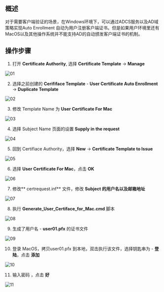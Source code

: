 ## 概述

对于需要客户端验证的场景，在Windows环境下，可以通过ADCS服务以及AD域策略实现Auto Enrollment 自动为用户注册客户端证书。但是如果用户环境里还有MacOS以及其他操作系统并不能支持AD的自动颁发客户端证书的机制。



## 操作步骤

1. 打开 **Certificate Authority**, 选择 **Certificate Template** -> **Manage** 

![01](https://github.com/gtitony/IT-Operation/blob/bcf6182cd4f732174f5e30a26ec984781207e5ec/Generate%20User%20Certificate%20for%20MacOS/images/1.png)

2. 选择之前创建的 **Cerififace Template** - **User Certificate Auto Enrollment** -> **Duplicate Template**

![02](https://github.com/gtitony/IT-Operation/blob/bcf6182cd4f732174f5e30a26ec984781207e5ec/Generate%20User%20Certificate%20for%20MacOS/images/2.png)

3. 修改 Template Name 为 **User Certificate For Mac**

![03](https://github.com/gtitony/IT-Operation/blob/bcf6182cd4f732174f5e30a26ec984781207e5ec/Generate%20User%20Certificate%20for%20MacOS/images/3.png)

4. 选择 Subject Name 页面的设置 **Supply in the request**

![04](https://github.com/gtitony/IT-Operation/blob/bcf6182cd4f732174f5e30a26ec984781207e5ec/Generate%20User%20Certificate%20for%20MacOS/images/4.png)

5. 回到 Certifiace Authority，选择 **New** -> **Certificate Template to Issue**

![05](https://github.com/gtitony/IT-Operation/blob/bcf6182cd4f732174f5e30a26ec984781207e5ec/Generate%20User%20Certificate%20for%20MacOS/images/5.png)

6. 选择 **User Certificate For Mac**，点击 **OK**

![06](https://github.com/gtitony/IT-Operation/blob/bcf6182cd4f732174f5e30a26ec984781207e5ec/Generate%20User%20Certificate%20for%20MacOS/images/6.png)

7. 修改** certrequest.inf** 文件，修改 **Subject 的用户名以及邮箱地址**

![07](https://github.com/gtitony/IT-Operation/blob/0e61881e34d7d4dc22799e879a8e889359c1dad6/Generate%20User%20Certificate%20for%20MacOS/images/7.png)

8. 执行 **Generate_User_Certiface_for_Mac.cmd** 脚本 

![08](https://github.com/gtitony/IT-Operation/blob/0e61881e34d7d4dc22799e879a8e889359c1dad6/Generate%20User%20Certificate%20for%20MacOS/images/8.png)

9. 生成了用户名 - **user01.pfx** 的证书文件

![09](https://github.com/gtitony/IT-Operation/blob/0e61881e34d7d4dc22799e879a8e889359c1dad6/Generate%20User%20Certificate%20for%20MacOS/images/9.png)

10. 登录 MacOS，拷贝user01.pfx 到本地，双击执行该文件，选择钥匙串为 - **登陆**，点击 **添加**

![10](https://github.com/gtitony/IT-Operation/blob/5f16e98d7da87c14f2b269849b6bcb965eb5f230/Generate%20User%20Certificate%20for%20MacOS/images/10.png)

11. 输入密码 ，点击 **好**

![11](https://github.com/gtitony/IT-Operation/blob/5f16e98d7da87c14f2b269849b6bcb965eb5f230/Generate%20User%20Certificate%20for%20MacOS/images/11.png)

